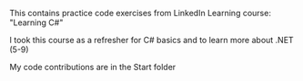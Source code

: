 This contains practice code exercises from LinkedIn Learning course: "Learning C#"

I took this course as a refresher for C# basics and to learn more about .NET (5-9)

My code contributions are in the Start folder
